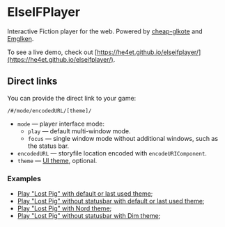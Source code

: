 # ElseIFPlayer

Interactive Fiction player for the web.
Powered by [cheap-glkote](https://github.com/He4eT/cheap-glkote) and [Emglken](https://github.com/curiousdannii/emglken).

To see a live demo, check out [https://he4et.github.io/elseifplayer/](https://he4et.github.io/elseifplayer/).

## Direct links

You can provide the direct link to your game:

`/#/mode/encodedURL/[theme]/`

- `mode` — player interface mode:
  - `play` — default multi-window mode.
  - `focus` — single window mode without additional windows, such as the status bar.
- `encodedURL` — storyfile location encoded with `encodeURIComponent`.
- `theme` — [UI theme](https://github.com/He4eT/elseifplayer/blob/master/src/themes/themes.js), optional.

### Examples
- [Play "Lost Pig" with default or last used theme](https://he4et.github.io/elseifplayer/#/play/https%3A%2F%2Fmirror.ifarchive.org%2Fif-archive%2Fgames%2Fzcode%2FLostPig.z8/);
- [Play "Lost Pig" without statusbar with default or last used theme](https://he4et.github.io/elseifplayer/#/focus/https%3A%2F%2Fmirror.ifarchive.org%2Fif-archive%2Fgames%2Fzcode%2FLostPig.z8/);
- [Play "Lost Pig" with Nord theme](https://he4et.github.io/elseifplayer/#/play/https%3A%2F%2Fmirror.ifarchive.org%2Fif-archive%2Fgames%2Fzcode%2FLostPig.z8/nord/);
- [Play "Lost Pig" without statusbar with Dim theme](https://he4et.github.io/elseifplayer/#/focus/https%3A%2F%2Fmirror.ifarchive.org%2Fif-archive%2Fgames%2Fzcode%2FLostPig.z8/dim/);
